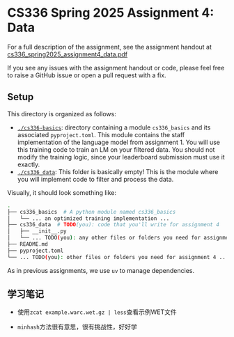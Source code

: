 # CS336 Spring 2025 Assignment 4: Data

For a full description of the assignment, see the assignment handout at
[cs336_spring2025_assignment4_data.pdf](./cs336_spring2025_assignment4_data.pdf)

If you see any issues with the assignment handout or code, please feel free to
raise a GitHub issue or open a pull request with a fix.

## Setup

This directory is organized as follows:

- [`./cs336-basics`](./cs336-basics): directory containing a module
  `cs336_basics` and its associated `pyproject.toml`. This module contains the staff 
  implementation of the language model from assignment 1. You will use this training code
  to train an LM on your filtered data. You should not modify the training logic, since
  your leaderboard submission must use it exactly.
- [`./cs336_data`](./cs336_data): This folder is basically empty! This is the
  module where you will implement code to filter and process the data.

Visually, it should look something like:

``` sh
.
├── cs336_basics  # A python module named cs336_basics
│   └── ... an optimized training implementation ...
├── cs336_data  # TODO(you): code that you'll write for assignment 4
│   ├── __init__.py
│   └── ... TODO(you): any other files or folders you need for assignment 4 ...
├── README.md
├── pyproject.toml
└── ... TODO(you): other files or folders you need for assignment 4 ...
```

As in previous assignments, we use `uv` to manage dependencies.

## 学习笔记

- 使用`zcat example.warc.wet.gz | less`查看示例WET文件

- `minhash`方法很有意思，很有挑战性，好好学